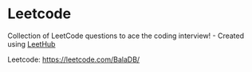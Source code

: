 # Leetcode
Collection of LeetCode questions to ace the coding interview! - Created using [LeetHub](https://github.com/QasimWani/LeetHub)

Leetcode: https://leetcode.com/BalaDB/
